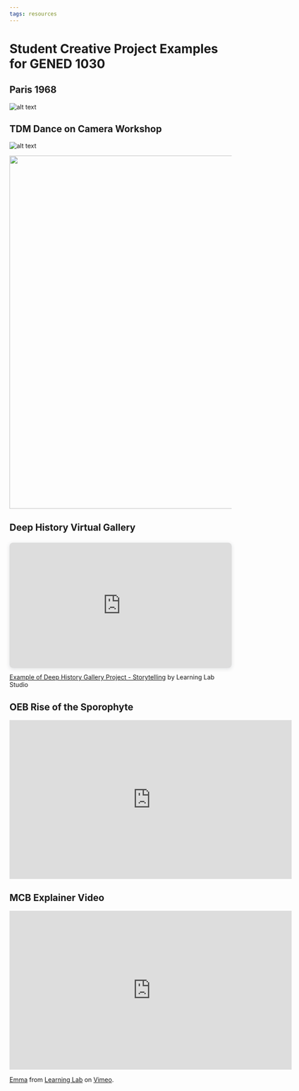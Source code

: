 ```yaml
---
tags: resources
---
```


# Student Creative Project Examples for GENED 1030

## Paris 1968 

![alt text](https://files.slack.com/files-pri/T0HTW3H0V-F02LD3B9REZ/claire-68-002.jpg?pub_secret=3ba96b6c27)

## TDM Dance on Camera Workshop

![alt text](https://files.slack.com/files-pri/T0HTW3H0V-F039D76B2SF/ezgif.com-gif-maker__1__2.gif?pub_secret=b088b72a03)

<img src="https://files.slack.com/files-pri/T0HTW3H0V-F03BKV6EGRZ/ezgif.com-gif-maker__30_.gif?pub_secret=8fc4d69bc5" style="width: 800px" />


## Deep History Virtual Gallery

<div style="position: relative; width: 100%; height: 0; padding-top: 56.2500%;
 padding-bottom: 0; box-shadow: 0 2px 8px 0 rgba(63,69,81,0.16); margin-top: 1.6em; margin-bottom: 0.9em; overflow: hidden;
 border-radius: 8px; will-change: transform;">
  <iframe loading="lazy" style="position: absolute; width: 100%; height: 100%; top: 0; left: 0; border: none; padding: 0;margin: 0;"
    src="https:&#x2F;&#x2F;www.canva.com&#x2F;design&#x2F;DAFTPiTX0ag&#x2F;view?embed" allowfullscreen="allowfullscreen" allow="fullscreen">
  </iframe>
</div>
<a href="https:&#x2F;&#x2F;www.canva.com&#x2F;design&#x2F;DAFTPiTX0ag&#x2F;view?utm_content=DAFTPiTX0ag&amp;utm_campaign=designshare&amp;utm_medium=embeds&amp;utm_source=link" target="_blank" rel="noopener">Example of Deep History Gallery Project - Storytelling</a> by Learning Lab Studio

## OEB Rise of the Sporophyte

<iframe src="https://player.vimeo.com/video/326580675?h=6e0a79e8da&title=0&byline=0&portrait=0" width="640" height="360" frameborder="0" allow="autoplay; fullscreen; picture-in-picture" allowfullscreen></iframe>

## MCB Explainer Video

<iframe src="https://player.vimeo.com/video/225859135?h=6e0a79e8da&title=0&byline=0&portrait=0" width="640" height="360" frameborder="0" allow="autoplay; fullscreen; picture-in-picture" allowfullscreen></iframe>
<p><a href="https://vimeo.com/225859135">Emma</a> from <a href="https://vimeo.com/derekbokcenter">Learning Lab</a> on <a href="https://vimeo.com">Vimeo</a>.</p>
